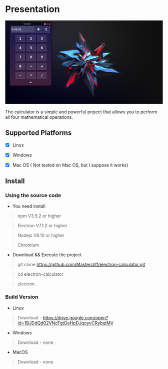 # Presentation
![Image](./screen-shots/calculator.png)


The calculator is a simple and powerful project that allows you to perform all four mathematical operations.
## Supported Platforms

- [x] Linux
- [x] Windows
- [x] Mac OS (
Not tested on Mac OS, but I suppose it works)


## Install
### Using the source code
- You need install
> npm       V3.5.2  or higher

> Electron  V7.1.2  or higher

> Nodejs    V8.10   or higher

> Chromium  

- Download && Execute the project
> git clone https://github.com/Mastercliff/electron-calculator.git

> cd electron-calculator

> electron .

### Build Version

- Linux
> Download - https://drive.google.com/open?id=1BJDdQd02VNoTgtOeHpDJqoyvCRybqlMV

- Windows
> Download - none
- MacOS
> Download - none